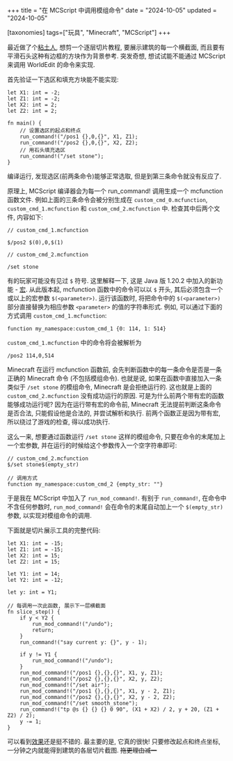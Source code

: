 +++
title = "在 MCScript 中调用模组命令"
date = "2024-10-05"
updated = "2024-10-05"

[taxonomies]
tags=["玩具", "Minecraft", "MCScript"]
+++

最近做了个[粘土人](https://www.bilibili.com/video/BV1wt4AeiENk), 想剪一个逐层切片教程, 要展示建筑的每一个横截面, 而且要有平滑石头这种有边框的方块作为背景参考. 突发奇想, 想试试能不能通过 MCScript 来调用 WorldEdit 的命令来实现. 

首先验证一下选区和填充方块能不能实现: 

```
let X1: int = -2;
let Z1: int = -2;
let X2: int = 2;
let Z2: int = 2;

fn main() {
    // 设置选区的起点和终点
    run_command!("/pos1 {},0,{}", X1, Z1);
    run_command!("/pos2 {},0,{}", X2, Z2);
    // 用石头填充选区
    run_command!("/set stone");
}
```

编译运行, 发现选区(前两条命令)能够正常选取, 但是到第三条命令就没有反应了.

原理上, MCScript 编译器会为每一个 run_command! 调用生成一个 mcfunction 函数文件. 例如上面的三条命令会被分别生成在 `custom_cmd_0.mcfunction`, `custom_cmd_1.mcfunction` 和 `custom_cmd_2.mcfunction` 中. 检查其中后两个文件, 内容如下:

```
// custom_cmd_1.mcfunction

$/pos2 $(0),0,$(1)
```

```
// custom_cmd_2.mcfunction

/set stone
```

有的玩家可能没有见过 `$` 符号. 这里解释一下, 这是 Java 版 1.20.2 中加入的新功能 - [宏](https://zh.minecraft.wiki/w/Java%E7%89%88%E5%87%BD%E6%95%B0). 从此版本起, mcfunction 函数中的命令可以以 `$` 开头, 其后必须包含一个或以上的宏参数 `$(<parameter>)`. 运行该函数时, 将把命令中的 `$(<parameter>)` 部分直接替换为相应参数 `<parameter>` 的值的字符串形式. 例如, 可以通过下面的方式调用 `custom_cmd_1.mcfunction`: 

```
function my_namespace:custom_cmd_1 {0: 114, 1: 514}
```

`custom_cmd_1.mcfunction` 中的命令将会被解析为

```
/pos2 114,0,514
```

Minecraft 在运行 mcfunction 函数前, 会先判断函数中的每一条命令是否是一条正确的 Minecraft 命令 (不包括模组命令). 也就是说, 如果在函数中直接加入一条类似于 `/set stone` 的模组命令, Minecraft 是会拒绝运行的. 这也就是上面的 `custom_cmd_2.mcfunction` 没有成功运行的原因. 可是为什么前两个带有宏的函数能够成功运行呢? 因为在运行带有宏的命令前, Minecraft 无法提前判断这条命令是否合法, 只能假设他是合法的, 并尝试解析和执行. 前两个函数正是因为带有宏, 所以绕过了游戏的检查, 得以成功执行. 

这么一来, 想要通过函数运行 `/set stone` 这样的模组命令, 只要在命令的末尾加上一个宏参数, 并在运行的时候给这个参数传入一个空字符串即可: 

```
// custom_cmd_2.mcfunction
$/set stone$(empty_str)
```

```
// 调用方式
function my_namespace:custom_cmd_2 {empty_str: ""}
```

于是我在 MCScript 中加入了 `run_mod_command!`. 有别于 `run_command!`, 在命令中不含任何参数时, `run_mod_command!` 会在命令的末尾自动加上一个 `$(empty_str)` 参数, 以实现对模组命令的调用. 

下面就是切片展示工具的完整代码: 

```
let X1: int = -15;
let Z1: int = -15;
let X2: int = 15;
let Z2: int = 15;

let Y1: int = 14;
let Y2: int = -12;

let y: int = Y1;

// 每调用一次此函数, 展示下一层横截面
fn slice_step() {
    if y < Y2 {
        run_mod_command!("/undo");
        return;
    }
    run_command!("say current y: {}", y - 1);

    if y != Y1 {
        run_mod_command!("/undo");
    }
    run_mod_command!("/pos1 {},{},{}", X1, y, Z1);
    run_mod_command!("/pos2 {},{},{}", X2, y, Z2);
    run_mod_command!("/set air");
    run_mod_command!("/pos1 {},{},{}", X1, y - 2, Z1);
    run_mod_command!("/pos2 {},{},{}", X2, y - 2, Z2);
    run_mod_command!("/set smooth_stone");
    run_command!("tp @s {} {} {} 0 90", (X1 + X2) / 2, y + 20, (Z1 + Z2) / 2);
    y -= 1;
}
```

可以看到[效果](https://www.bilibili.com/video/BV1wt4AeiENk)还是挺不错的. 最主要的是, 它真的很快! 只要修改起点和终点坐标, 一分钟之内就能得到建筑的各层切片截图. ~~拖更理由减一~~